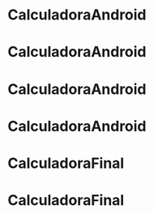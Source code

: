 # CalculadoraAndroid
# CalculadoraAndroid
# CalculadoraAndroid
# CalculadoraAndroid
# CalculadoraFinal
# CalculadoraFinal
